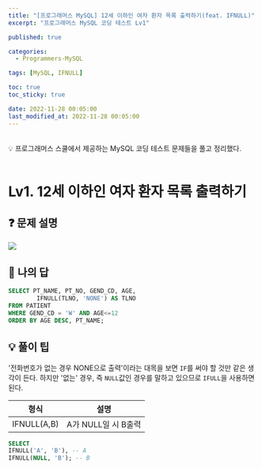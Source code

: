 ```yaml
---
title: "[프로그래머스 MySQL] 12세 이하인 여자 환자 목록 출력하기(feat. IFNULL)"
excerpt: "프로그래머스 MySQL 코딩 테스트 Lv1"

published: true

categories:
  - Programmers-MySQL

tags: [MySQL, IFNULL] 

toc: true
toc_sticky: true

date: 2022-11-28 00:05:00
last_modified_at: 2022-11-28 00:05:00
---
```

<br>

<div class="notice--primary" markdown="1">
💡 프로그래머스 스쿨에서 제공하는 MySQL 코딩 테스트 문제들을 풀고 정리했다.
</div>


<br>

# Lv1. 12세 이하인 여자 환자 목록 출력하기

## ❓ 문제 설명

<img src= "https://user-images.githubusercontent.com/115082062/204142093-18273f46-ae5a-432a-a0e1-485db67882a4.png">

## 📝 나의 답

```sql
SELECT PT_NAME, PT_NO, GEND_CD, AGE, 
        IFNULL(TLNO, 'NONE') AS TLNO
FROM PATIENT
WHERE GEND_CD = 'W' AND AGE<=12
ORDER BY AGE DESC, PT_NAME;

```

## 💡 풀이 팁
'전화번호가 없는 경우 NONE으로 출력'이라는 대목을 보면 `IF`를 써야 할 것만 같은 생각이 든다. 하지만 '없는' 경우, 즉 `NULL`값인 경우를 말하고 있으므로 `IFULL`을 사용하면 된다.

| 형식 | 설명 |
| --- | --- |
| IFNULL(A,B) | A가 NULL일 시 B출력 |

```sql
SELECT
IFNULL('A', 'B'), -- A
IFNULL(NULL, 'B'); -- B
```

<br>
